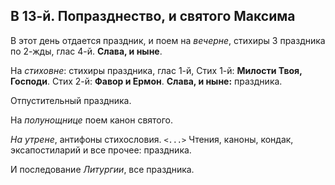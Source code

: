 
## В 13-й. Попразднество, и святого Максима

В этот день отдается праздник, и поем на *вечерне*, стихиры 3
праздника по 2-жды, глас 4-й. **Слава, и ныне**.

На *стиховне*: стихиры праздника, глас 1-й, Стих 1-й: **Милости Твоя, Господи**.
Стих 2-й: **Фавор и Ермон**. **Слава, и ныне:** праздника.

Отпустительный праздника.

На *полунощнице* поем канон святого.

*На утрене*, антифоны стихословия. `<...>`
Чтения, каноны, кондак, эксапостиларий и все прочее: праздника.

И последование *Литургии*, все праздника.
